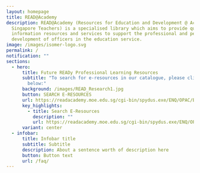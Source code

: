 ```yaml
---
layout: homepage
title: READ@Academy
description: READ@Academy (Resources for Education and Development @ Academy for
  Singapore Teachers) is a specialised library which aims to provide quality
  information resources and services to support the professional and personal
  development of officers in the education service.
image: /images/isomer-logo.svg
permalink: /
notification: ""
sections:
  - hero:
      title: Future READy Professional Learning Resources
      subtitle: "To search for e-resources in our catalogue, please click the button
        below:"
      background: /images/READ_Research1.jpg
      button: SEARCH E-RESOURCES
      url: https://readacademy.moe.edu.sg/cgi-bin/spydus.exe/ENQ/OPAC/BIBENQ?QRYTEXT=OverDrive%20e-Books&QRY=BIBITM%3E(ITMCOLX:%20OVD)&SORTS=SQL_RANDOM&NRECS=30&SETLVL=SET
      key_highlights:
        - title: Search E-Resources
          description: ""
          url: https://readacademy.moe.edu.sg/cgi-bin/spydus.exe/ENQ/OPAC/BIBENQ?QRYTEXT=OverDrive%20e-Books&QRY=BIBITM%3E(ITMCOLX:%20OVD)&SORTS=SQL_RANDOM&NRECS=30&SETLVL=SET
      variant: center
  - infobar:
      title: Infobar title
      subtitle: Subtitle
      description: About a sentence worth of description here
      button: Button text
      url: /faq/
---
```

